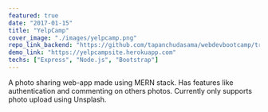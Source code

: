 ```yaml
---
featured: true
date: "2017-01-15"
title: "YelpCamp"
cover_image: "./images/yelpcamp.png"
repo_link_backend: "https://github.com/tapanchudasama/webdevbootcamp/tree/master/YelpCamp/Final"
demo_link: "https://yelpcampsite.herokuapp.com"
techs: ["Express", "Node.js", "Bootstrap"]
---
```


A photo sharing web-app made using MERN stack. Has features like authentication and commenting on others photos. Currently only supports photo upload using Unsplash.
